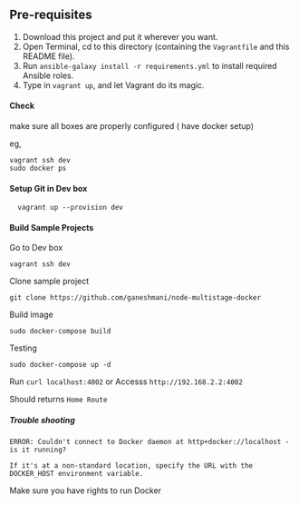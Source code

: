 ## Pre-requisites
  1. Download this project and put it wherever you want.
  2. Open Terminal, cd to this directory (containing the `Vagrantfile` and this README file).
  3. Run `ansible-galaxy install -r requirements.yml` to install required Ansible roles.
  4. Type in `vagrant up`, and let Vagrant do its magic.

#### Check

  make sure all boxes are properly configured ( have docker setup)

eg, 

```
vagrant ssh dev
sudo docker ps

```


#### Setup Git in Dev box

`  vagrant up --provision dev`


#### Build Sample Projects

Go to Dev box

`vagrant ssh dev`

Clone sample project

`git clone https://github.com/ganeshmani/node-multistage-docker`

Build image

`sudo docker-compose build`

Testing

`sudo docker-compose up -d`

Run
`curl localhost:4002`
or Accesss `http://192.168.2.2:4002` 

Should returns
`Home Route`



##### Trouble shooting
```
ERROR: Couldn't connect to Docker daemon at http+docker://localhost - is it running?

If it's at a non-standard location, specify the URL with the DOCKER_HOST environment variable.

```
Make sure you have rights to run Docker